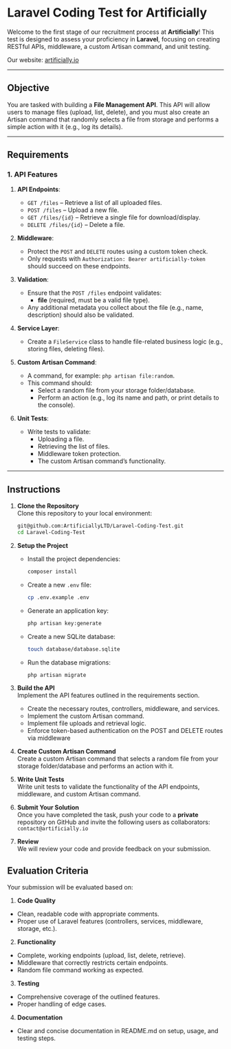 # Laravel Coding Test for Artificially

Welcome to the first stage of our recruitment process at **Artificially**! This test is designed to assess your proficiency in **Laravel**, focusing on creating RESTful APIs, middleware, a custom Artisan command, and unit testing.

Our website: [artificially.io](https://artificially.io)

---

## Objective

You are tasked with building a **File Management API**. This API will allow users to manage files (upload, list, delete), and you must also create an Artisan command that randomly selects a file from storage and performs a simple action with it (e.g., log its details).

---

## Requirements

### 1. API Features

1. **API Endpoints**:
   - `GET /files` – Retrieve a list of all uploaded files.
   - `POST /files` – Upload a new file.
   - `GET /files/{id}` – Retrieve a single file for download/display.
   - `DELETE /files/{id}` – Delete a file.

2. **Middleware**:
   - Protect the `POST` and `DELETE` routes using a custom token check.
   - Only requests with `Authorization: Bearer artificially-token` should succeed on these endpoints.

3. **Validation**:
   - Ensure that the `POST /files` endpoint validates:
     - **file** (required, must be a valid file type).
   - Any additional metadata you collect about the file (e.g., name, description) should also be validated.

4. **Service Layer**:
   - Create a `FileService` class to handle file-related business logic (e.g., storing files, deleting files).

5. **Custom Artisan Command**:
   - A command, for example: `php artisan file:random`.
   - This command should:
     - Select a random file from your storage folder/database.
     - Perform an action (e.g., log its name and path, or print details to the console).

6. **Unit Tests**:
   - Write tests to validate:
     - Uploading a file.
     - Retrieving the list of files.
     - Middleware token protection.
     - The custom Artisan command’s functionality.

---

## Instructions

1. **Clone the Repository**  
   Clone this repository to your local environment:
   ```bash
   git@github.com:ArtificiallyLTD/Laravel-Coding-Test.git
   cd Laravel-Coding-Test
    ```
2. **Setup the Project**
    - Install the project dependencies:
      ```bash
      composer install
      ```
    - Create a new `.env` file:
      ```bash
      cp .env.example .env
      ```
    - Generate an application key:
      ```bash
      php artisan key:generate
      ```
    - Create a new SQLite database:
      ```bash
      touch database/database.sqlite
      ```
    - Run the database migrations:
      ```bash
      php artisan migrate
      ```
3. **Build the API**  
   Implement the API features outlined in the requirements section.
   - Create the necessary routes, controllers, middleware, and services.
   - Implement the custom Artisan command.
   - Implement file uploads and retrieval logic.
   - Enforce token-based authentication on the POST and DELETE routes via middleware

4. **Create Custom Artisan Command**  
   Create a custom Artisan command that selects a random file from your storage folder/database and performs an action with it.
5. **Write Unit Tests**  
   Write unit tests to validate the functionality of the API endpoints, middleware, and custom Artisan command.
6. **Submit Your Solution**  
   Once you have completed the task, push your code to a **private** repository on GitHub and invite the following users as collaborators: `contact@artificially.io`
7. **Review**  
   We will review your code and provide feedback on your submission.

## Evaluation Criteria

Your submission will be evaluated based on:
1.	**Code Quality**
- Clean, readable code with appropriate comments.
- Proper use of Laravel features (controllers, services, middleware, storage, etc.). 
2. **Functionality**
- Complete, working endpoints (upload, list, delete, retrieve).
- Middleware that correctly restricts certain endpoints.
- Random file command working as expected. 
3. **Testing**
- Comprehensive coverage of the outlined features.
- Proper handling of edge cases. 
4. **Documentation**
- Clear and concise documentation in README.md on setup, usage, and testing steps.
